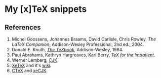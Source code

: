 # My [x]TeX snippets

##  References
1. Michel Goossens, Johannes Braams, David Carlisle, Chris Rowley, _The LaTeX Companion_, Addison-Wesley Professional, 2nd ed., 2004.
1. Donald E. Knuth, _[The TeXbook](http://www-cs-faculty.stanford.edu/~knuth/abcde.html#texbk)_, Addison-Wesley, 1984.
1. Paul Abrahams, Kathryn Hargreaves, Karl Berry, _[TeX for the Impatient](https://www.gnu.org/software/teximpatient/)_.
1. Werner Lemberg, [CJK](https://cjk.ffii.org/).
1. [XeTeX](http://tug.org/xetex/) and it's [wiki](https://en.wikipedia.org/wiki/XeTeX).
1. [CTeX](http://www.ctex.org/) and [xeCJK](https://ctan.org/pkg/xecjk).
